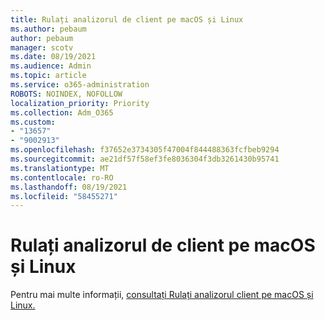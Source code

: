 ```yaml
---
title: Rulați analizorul de client pe macOS și Linux
ms.author: pebaum
author: pebaum
manager: scotv
ms.date: 08/19/2021
ms.audience: Admin
ms.topic: article
ms.service: o365-administration
ROBOTS: NOINDEX, NOFOLLOW
localization_priority: Priority
ms.collection: Adm_O365
ms.custom:
- "13657"
- "9002913"
ms.openlocfilehash: f37652e3734305f47004f844488363fcfbeb9294
ms.sourcegitcommit: ae21df57f58ef3fe8036304f3db3261430b95741
ms.translationtype: MT
ms.contentlocale: ro-RO
ms.lasthandoff: 08/19/2021
ms.locfileid: "58455271"
---
```

# <a name="run-the-client-analyzer-on-macos-and-linux"></a>Rulați analizorul de client pe macOS și Linux

Pentru mai multe informații, [consultați Rulați analizorul client pe macOS și Linux.](https://docs.microsoft.com/microsoft-365/security/defender-endpoint/run-analyzer-macos-linux)
